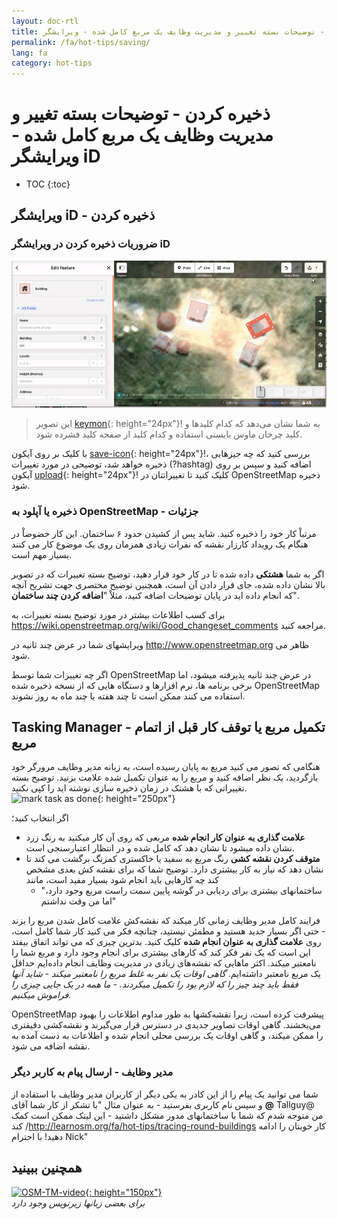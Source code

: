 ```yaml
---
layout: doc-rtl
title: ذخیره کردن - توضیحات بسته تغییر و مدیریت وظایف یک مربع کامل شده - ویرایشگر iD
permalink: /fa/hot-tips/saving/
lang: fa
category: hot-tips
---
```


ذخیره کردن - توضیحات بسته تغییر و مدیریت وظایف یک مربع کامل شده - ویرایشگر iD
============

- TOC
{:toc}

ویرایشگر iD - ذخیره کردن
------------------

### ضروریات ذخیره کردن در ویرایشگر  iD ###

![saving][]

> این تصویر [keymon]{: height="24px"}! به شما نشان می‌دهد که کدام کلیدها و کلید چرخان ماوس بایستی استفاده و کدام کلید از صفحه کلید فشرده شود.  

با کلیک بر روی آیکون [save-icon]{: height="24px"}!، بررسی کنید که چه جیزهایی ذخیره خواهد شد، توضیحی در مورد تغییرات (?hashtag) اضافه کنید و سپس بر روی آیکون [upload]{: height="24px"}! کلیک کنید تا تغییراتتان در OpenStreetMap ذخیره شود.  

### ذخیره یا آپلود به OpenStreetMap - جزئیات ###

مرتباْ کار خود را ذخیره کنید. شاید پس از کشیدن حدود ۶ ساختمان. این کار خضوضاْ در هنگام یک رویداد کارزار نقشه که نفرات زیادی همزمان روی یک موضوع کار می کنند بسیار مهم است.  

اگر به شما **هشتکی** داده شده تا در کار خود قرار دهید، توضیح بسته تغییرات که در تصویر بالا نشان داده شده، جای قرار دادن آن است، همچنین توضیح‌‌ مختصری جهت تشریح آنچه که انجام داده اید در پایان توضیحات اضافه کنید، مثلاْ "**اضافه کردن چند ساختمان**".  

برای کسب اطلاعات بیشتر در مورد توضیح بسته تغییرات، به <https://wiki.openstreetmap.org/wiki/Good_changeset_comments> مراجعه کنید.  

ویرایشهای شما در عرض چند ثانیه در <http://www.openstreetmap.org> ظاهر می شود.  

اگر چه تغییرات شما توسط OpenStreetMap در عرض چند ثانیه پذیرفته میشود، اما برخی برنامه ها، نرم افزارها و دستگاه هایی که از نسخه ذخیره شده OpenStreetMap استفاده می کنند ممکن است تا چند هفته یا چند ماه به روز نشوند.  

Tasking Manager - تکمیل مربع یا توقف کار قبل از اتمام مربع  
-------------------------------------------------------------------

هنگامی که تصور می کنید مربع به پایان رسیده است، به زبانه مدیر وظایف مرورگر خود بازگردید، یک نظر اضافه کنید و مربع را به عنوان تکمیل شده علامت بزنید. توضیح بسته تغییراتی که با هشتک در زمان ذخیره سازی نوشته اید را کپی نکنید.  
![mark task as done]{: height="250px"}  

اگر انتخاب کنید؛

- **علامت گذاری به عنوان کار انجام شده** مربعی که روی آن کار میکنید به رنگ زرد  نشان داده میشود تا نشان دهد که کامل شده و در انتظار اعتبارسنجی است.  
- **متوقف کردن نقشه کشی** رنگ مربع به سفید یا خاکستری کمرنگ برگشت می کند تا نشان دهد که نیاز به کار بیشتری دارد.  توضیح شما که برای نقشه کش بعدی مشخص کند چه کارهایی باید انجام شود بسیار مفید است، مانند  
    - "ساختمانهای بیشتری برای ردیابی در گوشه پایین سمت راست مربع وجود دارد، اما من وقت نداشتم"  

فرایند کامل مدیر وظایف زمانی کار میکند که نقشه‌کش علامت کامل شدن مربع را بزند - حتی اگر بسیار جدید هستید و مطمئن نیستید، چنانچه فکر می کنید کار شما کامل است، روی **علامت گذاری به عنوان انجام شده** کلیک کنید. بدترین چیزی که می تواند اتفاق بیفتد این است که یک نفر فکر کند که کارهای بیشتری برای انجام وجود دارد و مربع شما را نامعتبر میکند. اکثر ماهایی که نقشه‌های زیادی در مدیریت وظایف انجام داده‌ایم حداقل یک مربع نامعتبر داشته‌ایم. *گاهی اوقات یک نفر به غلط مربع را نامعتبر میکند - شاید آنها فقط باید چند چیز را که لازم بود را تکمیل میکردند. - ما همه در یک جایی چیزی را فراموش میکنیم.*  

OpenStreetMap پیشرفت کرده است، زیرا نقشه‌کشها به طور مداوم اطلاعات را بهبود می‌بخشند. گاهی اوقات تصاویر جدیدی در دسترس قرار می‌گیرند و نقشه‌کشی دقیقتری را ممکن میکند، و گاهی اوقات یک بررسی محلی انجام شده و اطلاعات به دست آمده به نقشه اضافه می شود.   

### مدیر وظایف - ارسال پیام به کاربر دیگر ###
شما می توانید یک پیام را از این کادر به یکی دیگر از کاربران مدیر وظایف با استفاده از **@** و سپس نام کاربری بفرستید - به عنوان مثال "با تشکر از کار شما آقای Tallguy@ من متوجه شدم که شما با ساختمانهای مدور مشکل داشتید - این لینک ممکن است کمک کند /http://learnosm.org/fa/hot-tips/tracing-round-buildings کار خوبتان را ادامه دهید! با احترام Nick"  

همچنین ببینید  
---------

[![OSM-TM-video]{: height="150px"}](https://www.youtube.com/watch?v=_feTGQXLf_M&list=PLb9506_-6FMHZ3nwn9heri3xjQKrSq1hN&index=9 "گروه بشردوستانه OpenStreetMap - ویدیوهای آموزشی مدیریت وظایف")  
*برای بعضی زبانها زیرنویس وجود دارد*  



[saving]:/images/hot-tips/saving.gif
[keymon]:/images/hot-tips/keymon.png
[mark task as done]:/images/hot-tips/mark-task-as-done.png
[save-icon]: /images/beginner/save-icon.png "آیکن ذخیره"
[upload]: /images/beginner/upload.png "آپلود"
[arrow-up]: /images/arrow-up.png
[OSM-TM-video]: /images/hot-tips/OSM-TM-video.png "گروه بشردوستانه OpenStreetMap - ویدیوهای آموزشی مدیریت وظایف"